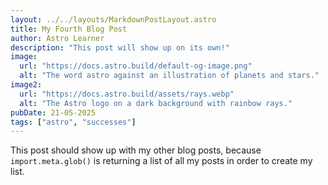 ```yaml
---
layout: ../../layouts/MarkdownPostLayout.astro
title: My Fourth Blog Post
author: Astro Learner
description: "This post will show up on its own!"
image:
  url: "https://docs.astro.build/default-og-image.png"
  alt: "The word astro against an illustration of planets and stars."
image2:
  url: "https://docs.astro.build/assets/rays.webp"
  alt: "The Astro logo on a dark background with rainbow rays."
pubDate: 21-05-2025
tags: ["astro", "successes"]
---
```


This post should show up with my other blog posts, because `import.meta.glob()` is returning a list of all my posts in order to create my list.
